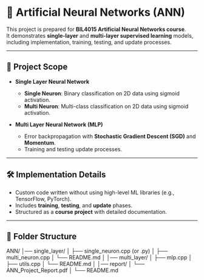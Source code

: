 # 🧠 Artificial Neural Networks (ANN)

This project is prepared for **BIL4015 Artificial Neural Networks course**.  
It demonstrates **single-layer** and **multi-layer supervised learning** models, including implementation, training, testing, and update processes.  

---

## 📌 Project Scope
- **Single Layer Neural Network**
  - **Single Neuron**: Binary classification on 2D data using sigmoid activation.  
  - **Multi Neuron**: Multi-class classification on 2D data using sigmoid activation.  

- **Multi Layer Neural Network (MLP)**
  - Error backpropagation with **Stochastic Gradient Descent (SGD)** and **Momentum**.  
  - Training and testing update processes.  

---

## 🛠️ Implementation Details
- Custom code written without using high-level ML libraries (e.g., TensorFlow, PyTorch).  
- Includes **training**, **testing**, and **update** phases.  
- Structured as a **course project** with detailed documentation.  

---

## 📂 Folder Structure
ANN/
│── single_layer/
│   ├── single_neuron.cpp (or .py)
│   ├── multi_neuron.cpp
│   └── README.md
│
│── multi_layer/
│   ├── mlp.cpp
│   ├── utils.cpp
│   └── README.md
│
│── report/
│   └── ANN_Project_Report.pdf
│
└── README.md
